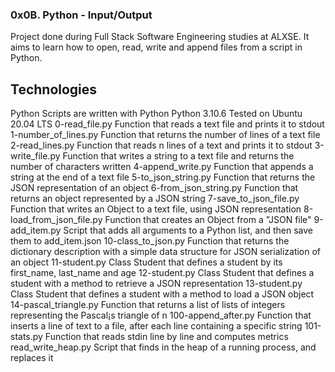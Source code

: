### 0x0B. Python - Input/Output
Project done during Full Stack Software Engineering studies at ALXSE. It aims to learn how to open, read, write and append files from a script in Python.

## Technologies
Python Scripts are written with Python Python 3.10.6
Tested on Ubuntu 20.04 LTS
0-read_file.py	Function that reads a text file and prints it to stdout
1-number_of_lines.py	Function that returns the number of lines of a text file
2-read_lines.py	Function that reads n lines of a text and prints it to stdout
3-write_file.py	Function that writes a string to a text file and returns the number of characters written
4-append_write.py	Function that appends a string at the end of a text file
5-to_json_string.py	Function that returns the JSON representation of an object
6-from_json_string.py	Function that returns an object represented by a JSON string
7-save_to_json_file.py	Function that writes an Object to a text file, using JSON representation
8-load_from_json_file.py	Function that creates an Object from a "JSON file"
9-add_item.py	Script that adds all arguments to a Python list, and then save them to add_item.json
10-class_to_json.py	Function that returns the dictionary description with a simple data structure for JSON serialization of an object
11-student.py	Class Student that defines a student by its first_name, last_name and age
12-student.py	Class Student that defines a student with a method to retrieve a JSON representation
13-student.py	Class Student that defines a student with a method to load a JSON object
14-pascal_triangle.py	Function that returns a list of lists of integers representing the Pascal¡s triangle of n
100-append_after.py	Function that inserts a line of text to a file, after each line containing a specific string
101-stats.py	Function that reads stdin line by line and computes metrics
read_write_heap.py	Script that finds in the heap of a running process, and replaces it